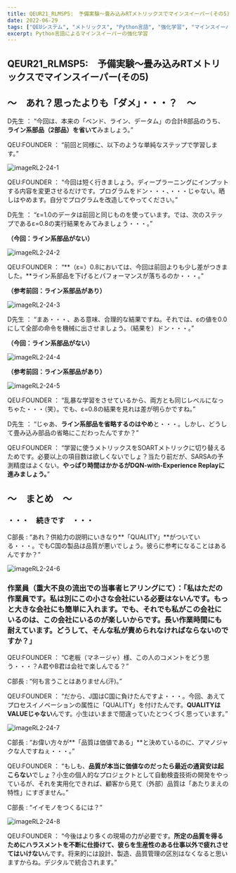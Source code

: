 ```yaml
---
title: QEUR21_RLMSP5:　予備実験～畳み込みRTメトリックスでマインスイーパー(その5)
date: 2022-06-29
tags: ["QEUシステム", "メトリックス", "Python言語", "強化学習", "マインスイーパー", "ディープラーニング"]
excerpt: Python言語によるマインスイーパーの強化学習
---
```


## QEUR21_RLMSP5:　予備実験～畳み込みRTメトリックスでマインスイーパー(その5)

## ～　あれ？思ったよりも「ダメ」・・・？　～

D先生 ： “今回は、本来の「ベンド、ライン、データム」の合計8部品のうち、**ライン系部品（2部品）を省いて**みましょう。”

QEU:FOUNDER ： “前回と同様に、以下のような単純なステップで学習します。”

![imageRL2-24-1](/2022-06-29-QEUR21_RMLSP5/imageRL2-24-1.jpg)

QEU:FOUNDER ： “今回は短く行きましょう。ディープラーニングにインプットする内容を変更させるだけです。プログラムをドン・・・、・・・じゃない。晒しはやめます。自分でプログラムを改造してやってください。”

D先生 ： “ε=1.0のデータは前回と同じものを使っています。では、次のステップであるε=0.8の実行結果をみてみましょう・・・。”

**（今回：ライン系部品がない）**

![imageRL2-24-2](/2022-06-29-QEUR21_RMLSP5/imageRL2-24-2.jpg)

QEU:FOUNDER ： “**（ε=）0.8においては、今回は前回よりも少し差がつきました。**ライン系部品を下げるとパフォーマンスが落ちるのか・・・。”

**（参考前回：ライン系部品があり）**

![imageRL2-24-3](/2022-06-29-QEUR21_RMLSP5/imageRL2-24-3.jpg)

D先生 ： “まあ・・・、ある意味、合理的な結果ですね。それでは、εの値を0.0にして全部の命令を機械に出させましょう。（結果を）ドン・・・。”

**（今回：ライン系部品がない）**

![imageRL2-24-4](/2022-06-29-QEUR21_RMLSP5/imageRL2-24-4.jpg)

**（参考前回：ライン系部品があり）**

![imageRL2-24-5](/2022-06-29-QEUR21_RMLSP5/imageRL2-24-5.jpg)

QEU:FOUNDER ： “乱暴な学習をさせているから、両方とも同じレベルになっちゃた・・・（笑）。でも、ε=0.8の結果を見れは差が明らかですね。”

D先生 ： “じゃあ、**ライン系部品を省略するのはやめ**と・・・。しかし、どうして畳み込み部品の省略にこだわったんですか？”

QEU:FOUNDER ： “学習に使うメトリックスをSOARTメトリックに切り替えるためです。必要以上の項目数は欲しくないでしょ？当たり前だが、SARSAの予測精度はよくない。**やっぱり時間はかかるがDQN-with-Experience Replayに進みましょう。**”

## ～　まとめ　～

### ・・・　続きです　・・・

C部長 : “あれ？供給力の説明にいきなり**「QUALITY」**がついている・・・。でもC国の製品は品質が悪いでしょう。彼らに参考になることはあるんですか？”

![imageRL2-24-6](/2022-06-29-QEUR21_RMLSP5/imageRL2-24-6.jpg)

### 作業員（重大不良の流出での当事者ヒアリングにて）：「私はただの作業員です。私は別にこの小さな会社にいる必要はないんです。もっと大きな会社にも簡単に入れます。でも、それでも私がこの会社にいるのは、この会社にいるのが楽しいからです。長い作業時間にも耐えています。どうして、そんな私が責められなければならないのですか？」

QEU:FOUNDER ： “C老板（マネージャ）様、この人のコメントをどう思う・・・？A君やB君は会社で楽しんでる？”

C部長 : “何も言うことはありません(汗)。”

QEU:FOUNDER ： “だから、J国はC国に負けたんですよ・・・。今回、あえてプロセスイノベーションの属性に「QUALITY」を付けたんです。**QUALITYはVALUEじゃない**んです。小生はいままで間違っていたとつくづく思っています。”

![imageRL2-24-7](/2022-06-29-QEUR21_RMLSP5/imageRL2-24-7.jpg)

C部長 : “お偉い方々が**「品質は価値である」**と決めているのに、アマノジャクな人ですねぇ・・・。”

QEU:FOUNDER ： “もしも、**品質が本当に価値なのだったら最近の通貨安は起こらない**でしょ？小生の個人的なプロジェクトとして自動検査技術の開発をやっているが、それを実用化できれば、顧客から見て（外部）品質は「あたりまえの特性」にすぎません。”

C部長 : “イイモノをつくるには？”

![imageRL2-24-8](/2022-06-29-QEUR21_RMLSP5/imageRL2-24-8.jpg)

QEU:FOUNDER ： “今後はより多くの現場の力が必要です。**所定の品質を得るためにハラスメントを不断に仕掛けて、彼らを生産性のある仕事以外で疲れさせてはいけない**んです。将来的には設計、製造、品質管理の区別はなくなると思いますからね。デジタルで統合されます。”
